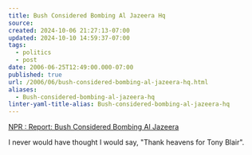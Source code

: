 ```yaml
---
title: Bush Considered Bombing Al Jazeera Hq
source: 
created: 2024-10-06 21:27:13-07:00
updated: 2024-10-10 14:59:37-07:00
tags:
  - politics
  - post
date: 2006-06-25T12:49:00.000-07:00
published: true
url: /2006/06/bush-considered-bombing-al-jazeera-hq.html
aliases:
  - Bush-considered-bombing-al-jazeera-hq
linter-yaml-title-alias: Bush-considered-bombing-al-jazeera-hq
---
```



[NPR : Report: Bush Considered Bombing Al Jazeera](http://www.npr.org/templates/story/story.php?storyId=5026752&ft=1&f=1001 "NPR : Report: Bush Considered Bombing Al Jazeera")  
  
I never would have thought I would say, "Thank heavens for Tony Blair".